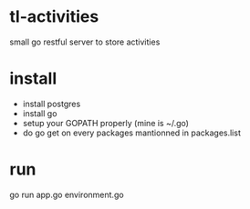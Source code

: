 # tl-activities

small go restful server to store activities

# install

- install postgres
- install go
- setup your GOPATH properly (mine is ~/.go)
- do go get on every packages mantionned in packages.list

# run

go run app.go environment.go

